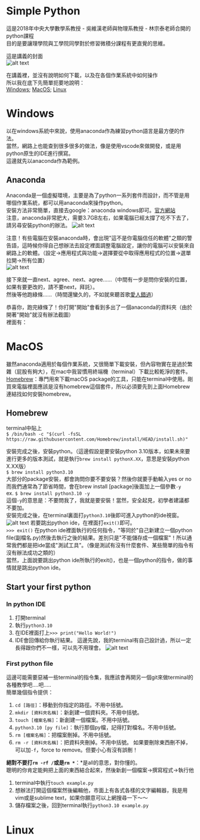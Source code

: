 # Simple Python
這是2018年中央大學數學系教授 - 吳維漢老師與物理系教授 - 林宗泰老師合開的python課程<br>
目的是要讓理學院與工學院同學對於修習微積分課程有更直覺的思維。<br>

這是講義的封面<br>
![alt text](https://github.com/YunHsiuLu/Simple_Python/blob/main/book.jpg)

在講義裡，並沒有說明如何下載，以及在各個作業系統中如何操作<br>
所以我在底下先簡單扼要地說明：<br>
[Windows](#Windows); [MacOS](#MacOs); [Linux](#Linux)

# Windows
以在windows系統中來說，使用anaconda作為練習python語言是最方便的作法。<br>
當然，網路上也能查到很多很多的做法，像是使用vscode來做開發，或是用python原生的IDE進行撰寫。<br>
這邊就先以anaconda作為範例。
## Anaconda
Anaconda是一個虛擬環境，主要是為了python一系列套件而設計，而不管是用哪個作業系統，都可以用anaconda來操作python。<br>
安裝方法非常簡單，直接去google：anaconda windows即可。[官方網站](https://www.anaconda.com/)<br>
注意，anaconda非常肥大，需要3.7GB左右，如果電腦已經太撐了吃不下去了，請另尋安裝python的辦法。
![alt text](https://github.com/YunHsiuLu/Simple_Python/blob/main/windows1.jpg)

注意！有些電腦在安裝anaconda時，會出現"這不是你電腦信任的軟體"之類的警告語，這時候你得自己想辦法去設定裡面調整電腦設定，讓你的電腦可以安裝來自網路上的軟體。（設定->應用程式與功能->選擇要從中取得應用程式的位置->選單拉開->所有位置）<br>
![alt text](https://github.com/YunHsiuLu/Simple_Python/blob/main/windows2.jpg)

接下來就一直next、agree、next、agree......（中間有一步是問你安裝的位置，如果有要更改的，請不要next，拜託）。<br>
然後等他跑綠條......（時間還蠻久的，不如就來聽首歌[愛人錯過](https://www.youtube.com/watch?v=6D79CYTxvOM)）<br>

恭喜你，跑完綠條了！你打開"開始"會看到多出了一個anaconda的資料夾（由於開著"開始"就沒有辦法截圖）<br>
裡面有：


# MacOS
雖然anaconda適用於每個作業系統，又很簡單下載安裝，但內容物實在是過於繁雜（屁股有夠大），在mac中我習慣用終端機（terminal）下載比較乾淨的套件。<br>
[Homebrew](https://brew.sh/index_zh-tw)：專門用來下載macOS package的工具，只能在terminal中使用。剛買來電腦裡面應該是沒有homebrew這個套件，所以必須要先到上面Homebrew連結找如何安裝homebrew。<br>
## Homebrew
terminal中貼上<br>
`$ /bin/bash -c "$(curl -fsSL https://raw.githubusercontent.com/Homebrew/install/HEAD/install.sh)"`

安裝完成之後，安裝python。（這邊假設是要安裝python 3.10版本，如果未來要進行更多的版本測試，就是執行`brew install pythonX.XX`，意思是安裝python X.XX版）<br>
`$ brew install python3.10`<br>
大部分的package安裝，都會詢問你要不要安裝？然後你就要手動輸入yes or no<br>
而我們通常為了節省時間，會在brew install [package]後面加上一個參數`-y`<br>
ex. `$ brew install python3.10 -y`<br>
這個`-y`的意思是：不要問我了，我就是要安裝！當然，安全起見，初學者建議都不要加。<br>
安裝完成之後，在terminal裏面打`python3.10`後即可進入python的ide視窗。<br>
![alt text](https://github.com/YunHsiuLu/Simple_Python/blob/main/macOS_python-ide.png)
若要跳出python ide，在裡面打`exit()`即可。<br>
`>>> exit()`
在python ide裡面執行的任何指令，"等同於"自己新建立一個python file(副檔名.py)然後去執行之後的結果。差別只是"不能儲存成一個檔案"！所以通常我們都是把ide當成"測試工具"。（像是測試有沒有什麼套件、某些簡單的指令有沒有辦法成功之類的）<br>
當然，上面說要跳出python ide所執行的exit()，也是一個python的指令，做的事情就是跳出python ide。<br>

## Start your first python
### In python IDE
1. 打開terminal
2. 執行`python3.10`
3. 在IDE裡面打上`>>> print("Hello World!")`
4. IDE會回傳給你執行結果。
這邊先說，我的terminal有自己設計過，所以一定長得跟你們不一樣，可以先不用理會。
![alt text](https://github.com/YunHsiuLu/Simple_Python/blob/main/macOS_python-ide-test.png)

### First python file
這邊可能需要惡補一些terminal的指令集，我應該會再開另一個git來做terminal的各種教學吧....吧.....<br>
簡單幾個指令提供：<br>
1. `cd [路徑]`：移動到你指定的路徑。不用中括號。
2. `mkdir [資料夾名稱]`：新創建一個資料夾。不用中括號。
3. `touch [檔案名稱]`：新創建一個檔案。不用中括號。
4. `python3.10 [py file]`：執行那個py檔，記得打對檔名。不用中括號。
5. `rm [檔案名稱]`：把檔案刪掉。不用中括號。
6. `rm -r [資料夾名稱]`：把資料夾刪掉。不用中括號。
如果要刪除東西刪不掉，可以加`-f`，force to remove。但要小心有沒有誤刪！

**絕對不要打`rm -rf /`或是`rm *`**：*是all的意思，對你懂的。<br>
聰明的你肯定能夠把上面的東西結合起來，然後新創一個檔案&rarr;撰寫程式&rarr;執行他<br>
1. terminal中執行`touch example.py`
2. 想辦法打開這個檔案然後編輯他，市面上有各式各樣的文字編輯器，我是用vim或是sublime text，如果你願意可以上網搜尋一下～～
3. 儲存檔案之後，回到terminal執行`python3.10 example.py`

# Linux
